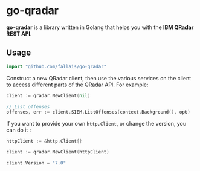 # go-qradar

**go-qradar** is a library written in Golang that helps you with the **IBM QRadar REST API**.

## Usage

```go
import "github.com/fallais/go-qradar"
```

Construct a new QRadar client, then use the various services on the client to
access different parts of the QRadar API. For example:

```go
client := qradar.NewClient(nil)

// List offenses
offenses, err := client.SIEM.ListOffenses(context.Background(), opt)
```

If you want to provide your own `http.Client`, or change the version, you can do it :

```go
httpClient := &http.Client{}

client := qradar.NewClient(httpClient)

client.Version = "7.0"
```
